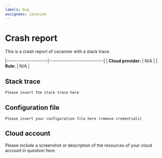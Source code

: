```yaml
---
labels: bug
assignees: janoszen
---
```


# Crash report

This is a crash report of cscanner with a stack trace.

|---------------------|----------------------------|
| **Cloud provider:** | N/A                        |
| **Rule:**           | N/A                        |

## Stack trace

```
Please insert the stack trace here
```

## Configuration file

```
Please insert your configuration file here (remove credentials)
```

## Cloud account

Please include a screenshot or description of the resources of your cloud account in question here.